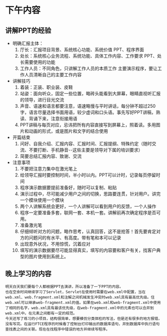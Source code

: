 # 下午内容
## 讲解PPT的经验
- 明确汇报主体：
    1. 厅长：汇报项目背景、系统核心功能、系统价值   PPT、程序界面
    2. 处长：系统核心业务流程、系统功能、具体工作内容、工作要求   PPT、处长需要使用的功能
    3. 工作人员：不同角色，只讲解工作人员的本质工作   主要演示程序，要让工作人员清晰自己的主要工作内容
- 讲解技巧
    1. 着装：正装、职业装、皮鞋
    2. 站姿：面向听众，固定一些位置，略砖头能看到大屏幕，眼睛直视听汇报的领导，进行目光交流
    3. 声音、语速和语言都要注意，语速略慢与平时讲话，每分钟不超过250字，语言尽量选择书面用语，较少虚词和口头语。事先写好PPT讲稿，熟读、背诵下来，注意衔接用语
    4. PPT讲稿与每页对应，忌讳把所有内容直接写到屏幕上，照着读。多用图片和动画的形式，或是图片和文字的结合使用
- 开篇结束
    1. 问好、自我介绍、汇报内容、汇报时间、汇报提纲、特殊约定（随时交流、不要打断、手机静音--这些主要是领导对下属的培训要求）
    2. 简要总结汇报内容、致谢、交流
- 注意事项
    1. 不要把注意力集中在激光笔上
    2. 给领导汇报时要控制时间，半小时以内。PPT可以计时，记录每页停留时间
    3. 程序演示数据要提前准备好，随时可以复制、粘贴
    4. 演示过程中，尽可能减少用户之间的切换，思路要连贯，针对用户。讲完一个模块使用一个模块
    5. 两个人讲解系统会更好，一个人讲解可以看到用户的反馈，一个人操作
    6. 程序一定要准备多套，联网一套、本机一套。讲解前再次确定程序是否可用。
    7. 准备激光笔
    8. 仔细倾听对方的问题，略作思考，认真回答，这不是抢答！首先要肯定对方的问题问的有水平、有高度。带有笔和本可以记录
    9. 出现意外状况，不用惊慌，沉着应对
    10. 填写的演示数据要尽可能显得真实，填写的内容要和客户有关，找客户典型的图片使用到系统上。

## 晚上学习的内容
    明天白天我们要每个人都根据PPT去演讲，所以准备了一下PPT的内容。
    也在空余时间继续学习了Servlet，Servlet在使用时需要在web.xml中配置，当在web.xml、web.fragment.xml和注解之间机械发生冲突时web.xml具有最高优先级。住web.xml可以继承web-fragment.xml的值。如果在web.xml和web-fragment.xml中使用了相同的名字，web.xml具有最该优先级，在web-fragment.xml中的元素也可以合并到web.xml中。在元素之间都有一定的规范。
    今天还写了练习的小项目，结构很简单，想要模仿分类体检的写法，但是还有很多的地方报错，没有写完。在运行FTCE程序的时候看了控制台打印输出的数据库语句，并到数据库中执行语句查找表之间的关联。现在在找程序中错误的地方并继续写程序。
